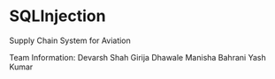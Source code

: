 # SQLInjection

Supply Chain System for Aviation 

Team Information: Devarsh Shah
                  Girija Dhawale 
                  Manisha Bahrani
                  Yash Kumar 


